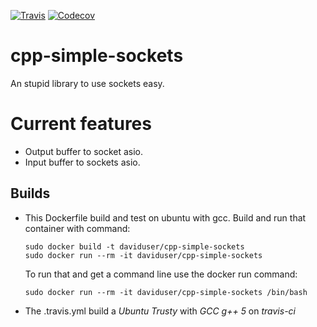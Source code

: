 [![Travis](https://travis-ci.org/DavidUser/cpp-simple-sockets.svg)](https://travis-ci.org/DavidUser/cpp-simple-sockets)
[![Codecov](http://codecov.io/github/DavidUser/cpp-simple-sockets/coverage.svg)](https://codecov.io/gh/DavidUser/cpp-simple-sockets/)

# cpp-simple-sockets
An stupid library to use sockets easy. 

# Current features
* Output buffer to socket asio.
* Input buffer to sockets asio.

## Builds
* This Dockerfile build and test on ubuntu with gcc.
    Build and run that container with command:
    ```
    sudo docker build -t daviduser/cpp-simple-sockets
    sudo docker run --rm -it daviduser/cpp-simple-sockets
    ```
    To run that and get a command line use the docker run command:
    ```
    sudo docker run --rm -it daviduser/cpp-simple-sockets /bin/bash
    ```
* The .travis.yml build a _Ubuntu Trusty_ with _GCC g++ 5_ on *travis-ci*
